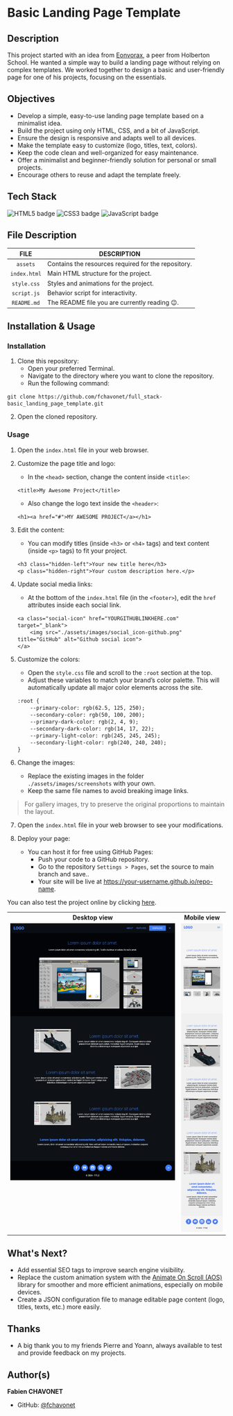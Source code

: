 # Basic Landing Page Template

## Description

This project started with an idea from <a href="https://github.com/Eonvorax">Eonvorax</a>, a peer from Holberton School. He wanted a simple way to build a landing page without relying on complex templates. We worked together to design a basic and user-friendly page for one of his projects, focusing on the essentials.

## Objectives

- Develop a simple, easy-to-use landing page template based on a minimalist idea.
- Build the project using only HTML, CSS, and a bit of JavaScript.
- Ensure the design is responsive and adapts well to all devices.
- Make the template easy to customize (logo, titles, text, colors).
- Keep the code clean and well-organized for easy maintenance.
- Offer a minimalist and beginner-friendly solution for personal or small projects.
- Encourage others to reuse and adapt the template freely.

## Tech Stack

![HTML5 badge](https://img.shields.io/badge/HTML5-e34f26?logo=html5&logoColor=white&style=for-the-badge)
![CSS3 badge](https://img.shields.io/badge/CSS3-1572b6?logo=css&logoColor=white&style=for-the-badge)
![JavaScript badge](https://img.shields.io/badge/JAVASCRIPT-f7df1e?logo=javascript&logoColor=black&style=for-the-badge)

## File Description

| **FILE**     | **DESCRIPTION**                                     |
| :----------: | --------------------------------------------------- |
| `assets`     | Contains the resources required for the repository. |
| `index.html` | Main HTML structure for the project.                |
| `style.css`  | Styles and animations for the project.              |
| `script.js`  | Behavior script for interactivity.                  |
| `README.md`  | The README file you are currently reading 😉.       |

## Installation & Usage

### Installation

1. Clone this repository:
    - Open your preferred Terminal.
    - Navigate to the directory where you want to clone the repository.
    - Run the following command:

```
git clone https://github.com/fchavonet/full_stack-basic_landing_page_template.git
```

2. Open the cloned repository.

### Usage

1. Open the `index.html` file in your web browser.

2. Customize the page title and logo:
    - In the `<head>` section, change the content inside `<title>`:

    ```
    <title>My Awesome Project</title>
    ```

    - Also change the logo text inside the `<header>`:

    ```
    <h1><a href="#">MY AWESOME PROJECT</a></h1>
    ```

3. Edit the content:
    - You can modify titles (inside `<h3>` or `<h4>` tags) and text content (inside `<p>` tags) to fit your project.

    ```
    <h3 class="hidden-left">Your new title here</h3>
    <p class="hidden-right">Your custom description here.</p>
    ```

4. Update social media links:
    - At the bottom of the `index.html` file (in the `<footer>`), edit the `href` attributes inside each social link.

    ```
    <a class="social-icon" href="YOURGITHUBLINKHERE.com" target="_blank">
        <img src="./assets/images/social_icon-github.png" title="GitHub" alt="Github social icon">
    </a>
    ```

5. Customize the colors:
    - Open the `style.css` file and scroll to the `:root` section at the top.
    - Adjust these variables to match your brand’s color palette. This will automatically update all major color elements across the site.

    ```
    :root {
        --primary-color: rgb(62.5, 125, 250);
        --secondary-color: rgb(50, 100, 200);
        --primary-dark-color: rgb(2, 4, 9);
        --secondary-dark-color: rgb(14, 17, 22);
        --primary-light-color: rgb(245, 245, 245);
        --secondary-light-color: rgb(240, 240, 240);
    }
    ````

6. Change the images:
    - Replace the existing images in the folder `./assets/images/screenshots` with your own.
    - Keep the same file names to avoid breaking image links.

> For gallery images, try to preserve the original proportions to maintain the layout.

7. Open the `index.html` file in your web browser to see your modifications.

8. Deploy your page:
    - You can host it for free using GitHub Pages:
        - Push your code to a GitHub repository.
        - Go to the repository `Settings > Pages`, set the source to main branch and save..
        - Your site will be live at https://your-username.github.io/repo-name.

You can also test the project online by clicking [here](https://fchavonet.github.io/full_stack-basic_landing_page_template/).

<table>
    <tr>
        <th align="center" style="text-align: center;">Desktop view</th>
        <th align="center" style="text-align: center;">Mobile view</th>
    </tr>
    <tr valign="top">
        <td align="center">
            <picture>
                <source media="(prefers-color-scheme: dark)" srcset="./assets/images/screenshots/desktop_page_screenshot-dark.webp">
                <source media="(prefers-color-scheme: light)" srcset="./assets/images/screenshots/desktop_page_screenshot-light.webp">
                <img src="./assets/images/screenshots/desktop_page_screenshot-dark.webp" alt="Desktop Screenshot" width="100%">
            </picture>
        </td>
        <td align="center">
            <picture>
                <source media="(prefers-color-scheme: dark)" srcset="./assets/images/screenshots/mobile_page_screenshot-dark.webp">
                <source media="(prefers-color-scheme: light)" srcset="./assets/images/screenshots/mobile_page_screenshot-light.webp">
                <img src="./assets/images/screenshots/mobile_page_screenshot-light.webp" alt="Mobile Screenshot" width="100%">
            </picture>
        </td>
    </tr>
</table>

## What's Next?

- Add essential SEO tags to improve search engine visibility.
- Replace the custom animation system with the [Animate On Scroll (AOS)](https://michalsnik.github.io/aos/) library for smoother and more efficient animations, especially on mobile devices.
- Create a JSON configuration file to manage editable page content (logo, titles, texts, etc.) more easily.

## Thanks

- A big thank you to my friends Pierre and Yoann, always available to test and provide feedback on my projects.

## Author(s)

**Fabien CHAVONET**
- GitHub: [@fchavonet](https://github.com/fchavonet)
